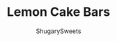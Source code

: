 ---
layout: ../../layouts/MarkdownPostLayout.astro
title: Lemon Cake Bars
author: ShugarySweets
pubDate: 2020-01-27
description: "Thick and easy, these moist Lemon Cake Bars are bursting with citrus flavor. Topped with a luscious lemon buttercream frosting, you&#x27;ll LOVE this recipe!"
image_url: https://www.shugarysweets.com/wp-content/uploads/2020/01/lemon-cake-bars-3.jpg
tags: ["Cake","American"]
calories: 157
protein: 1
carbohydrates: 19
fats: 9
fiber: 0
ingredients: ["1 cup unsalted butter, softened","1 cup granulated sugar","1 large egg","1 teaspoon vanilla extract","1 lemon, juiced and zested","1/2 cup sour cream","2 2/3 cup all-purpose flour","1 teaspoon baking powder","1/2 teaspoon baking soda","1/2 teaspoon kosher salt","1/2 cup unsalted butter, softened","2 cups powdered sugar","1 lemon, zested and juiced","1 Tablespoon heavy whipping cream"]
serves: 36
time: "35 minutes"
prepTime: "15 minutes"
instructions: ["Preheat oven to 350 degrees F. Line a 13x9-inch baking dish with parchment paper or spray with non-stick baking spray (or use my homemade cake release).","In a large mixing bowl, beat softened butter with sugar until creamy. Add in eggs, vanilla, sour cream, and lemon juice, scraping down the sides of the bowl as needed.","Using a wooden spoon (so you do not over mix), add in flour, lemon zest, baking powder, baking soda, and kosher salt.","Spread batter in the prepared baking dish. Bake for 18-20 minutes, remove and cool on wire rack.","For the frosting, beat softened butter with powdered sugar, lemon juice, lemon zest, and heavy cream. Beat until light and fluffy, for about 3-5 minutes, scraping down the sides of the mixing bowl as needed.","Spread frosting over cooled cake bars. Slice and enjoy."]
nutrition: ["157 calories","19 grams carbohydrates","28 milligrams cholesterol","9 grams fat","0 grams fiber","1 grams protein","5 grams saturated fat","53 milligrams sodium","12 grams sugar","0 grams trans fat","3 grams unsaturated fat"]
---